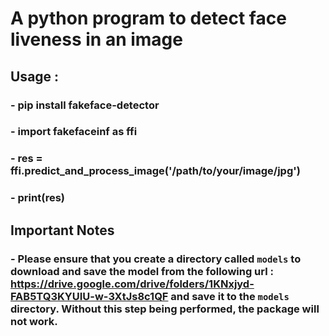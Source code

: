 # A python program to detect face liveness in an image

## Usage :

### - pip install fakeface-detector

### - import fakefaceinf as ffi
### - res = ffi.predict_and_process_image('/path/to/your/image/jpg')
### - print(res)


## Important Notes

### - Please ensure that you create a directory called `models` to download and save the model from the following url : https://drive.google.com/drive/folders/1KNxjyd-FAB5TQ3KYUIU-w-3XtJs8c1QF and save it to the `models` directory. Without this step being performed, the package will not work.
